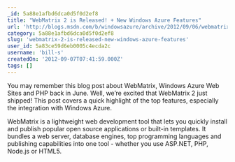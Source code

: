 ```yaml
---
_id: 5a88e1afbd6dca0d5f0d2ef8
title: "WebMatrix 2 is Released! + New Windows Azure Features"
url: 'http://blogs.msdn.com/b/windowsazure/archive/2012/09/06/webmatrix-2-is-released-new-windows-azure-features.aspx'
category: 5a88e1afbd6dca0d5f0d2ef8
slug: 'webmatrix-2-is-released-new-windows-azure-features'
user_id: 5a83ce59d6eb0005c4ecda2c
username: 'bill-s'
createdOn: '2012-09-07T07:41:59.000Z'
tags: []
---
```


You may remember this blog post about WebMatrix, Windows Azure Web Sites and PHP back in June. Well, we’re excited that WebMatrix 2 just shipped! This post covers a quick highlight of the top features, especially the integration with Windows Azure.

WebMatrix is a lightweight web development tool that lets you quickly install and publish popular open source applications or built-in templates. It bundles a web server, database engines, top programming languages and publishing capabilities into one tool - whether you use ASP.NET, PHP, Node.js or HTML5.
